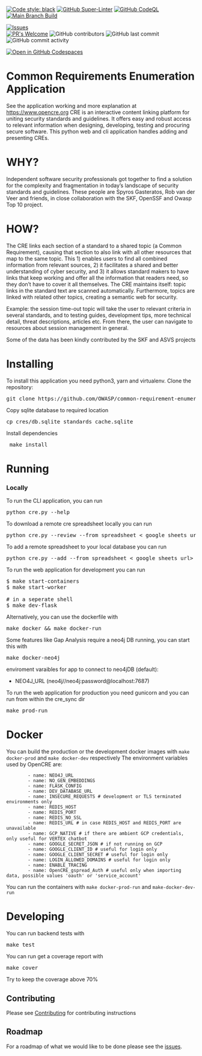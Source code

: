 

[![Code style: black](https://img.shields.io/badge/code%20style-black-000000.svg)](https://github.com/psf/black)
[![GitHub Super-Linter](https://github.com/OWASP/common-requirement-enumeration/workflows/Lint%20Code%20Base/badge.svg)](https://github.com/marketplace/actions/super-linter)
[![GitHub CodeQL](https://github.com/OWASP/common-requirement-enumeration/workflows/CodeQL/badge.svg)](https://github.com/marketplace/actions/codeql-analysis)
[![Main Branch Build](https://github.com/OWASP/common-requirement-enumeration/workflows/Test/badge.svg?branch=main)](https://github.com/OWASP/OWASP/common-requirement-enumeration/workflows/Test)

[![Issues](https://img.shields.io/github/issues/owasp/common-requirement-enumeration)](https://github.com/OWASP/common-requirement-enumeration/issues)  
[![PR's Welcome](https://img.shields.io/badge/PRs-welcome-brightgreen.svg?style=flat)](http://makeapullrequest.com)
![GitHub contributors](https://img.shields.io/github/contributors/owasp/common-requirement-enumeration)
![GitHub last commit](https://img.shields.io/github/last-commit/owasp/common-requirement-enumeration)
![GitHub commit activity](https://img.shields.io/github/commit-activity/y/owasp/common-requirement-enumeration)

[![Open in GitHub Codespaces](https://github.com/codespaces/badge.svg)](https://github.com/codespaces/new?hide_repo_select=true&ref=main&repo=400297709&machine=standardLinux32gb&devcontainer_path=.devcontainer%2Fdevcontainer.json&location=WestEurope)

# Common Requirements Enumeration Application

See the application working and more explanation at https://www.opencre.org
CRE is an interactive content linking platform for uniting security standards and guidelines. It offers easy and robust access to relevant information when designing, developing, testing and procuring secure software.
This python web and cli application handles adding and presenting CREs.

# WHY?

Independent software security professionals got together to find a solution for the complexity and fragmentation in today’s landscape of security standards and guidelines. These people are Spyros Gasteratos, Rob van der Veer and friends, in close collaboration with the SKF, OpenSSF and Owasp Top 10 project.

# HOW?

The CRE links each section of a standard to a shared topic (a Common Requirement), causing that section to also link with all other resources that map to the same topic. This 1) enables users to find all combined information from relevant sources, 2) it facilitates a shared and better understanding of cyber security, and 3) it allows standard makers to have links that keep working and offer all the information that readers need, so they don’t have to cover it all themselves. The CRE maintains itself: topic links in the standard text are scanned automatically. Furthermore, topics are linked with related other topics, creating a semantic web for security.

Example: the session time-out topic will take the user to relevant criteria in several standards, and to testing guides, development tips, more technical detail, threat descriptions, articles etc. From there, the user can navigate to resources about session management in general.


Some of the data has been kindly contributed by the SKF and ASVS projects

# Installing


To install this application you need python3, yarn and virtualenv.
Clone the repository:
<pre>git clone https://github.com/OWASP/common-requirement-enumeration </pre>

Copy sqlite database to required location
<pre>cp cres/db.sqlite standards_cache.sqlite</pre>

Install dependencies
<pre> make install </pre>


# Running

### Locally

To run the CLI application, you can run
<pre>python cre.py --help</pre>

To download a remote cre spreadsheet locally you can run
<pre>python cre.py --review --from_spreadsheet < google sheets url></pre>

To add a remote spreadsheet to your local database you can run
<pre>python cre.py --add --from_spreadsheet < google sheets url></pre>

To run the web application for development you can run
<pre>
$ make start-containers
$ make start-worker 

# in a seperate shell
$ make dev-flask
</pre>

Alternatively, you can use the dockerfile with
<pre>make docker && make docker-run</pre>

Some features like Gap Analysis require a neo4j DB running, you can start this with
<pre>make docker-neo4j</pre>
enviroment varaibles for app to connect to neo4jDB (default):
- NEO4J_URL (neo4j//neo4j:password@localhost:7687)

To run the web application for production you need gunicorn and you can run from within the cre_sync dir
<pre>make prod-run</pre>

# Docker
You can build the production or the development docker images with 
`make docker-prod` and `make docker-dev` respectively
The environment variables used by OpenCRE are:
```
        - name: NEO4J_URL
        - name: NO_GEN_EMBEDDINGS
        - name: FLASK_CONFIG
        - name: DEV_DATABASE_URL
        - name: INSECURE_REQUESTS # development or TLS terminated environments only
        - name: REDIS_HOST
        - name: REDIS_PORT
        - name: REDIS_NO_SSL
        - name: REDIS_URL # in case REDIS_HOST and REDIS_PORT are unavailable
        - name: GCP_NATIVE # if there are ambient GCP credentials, only useful for VERTEX chatbot
        - name: GOOGLE_SECRET_JSON # if not running on GCP
        - name: GOOGLE_CLIENT_ID # useful for login only
        - name: GOOGLE_CLIENT_SECRET # useful for login only
        - name: LOGIN_ALLOWED_DOMAINS # useful for login only
        - name: ENABLE_TRACING
        - name: OpenCRE_gspread_Auth # useful only when importing data, possible values 'oauth' or 'service_account'
```
You can run the containers with `make docker-prod-run` and `make-docker-dev-run`

# Developing

You can run backend tests with
<pre>make test</pre>
You can run get a coverage report with 
<pre>make cover</pre>
Try to keep the coverage above 70%

Contributing
---
Please see [Contributing](CONTRIBUTING.md) for contributing instructions

Roadmap
---
For a roadmap of what we would like to be done please see the [issues](https://github.com/OWASP/common-requirement-enumeration/issues).
